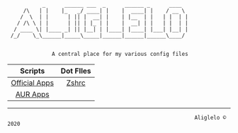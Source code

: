 
               _      ______ ___  _      ______ _      ____
         /\   | |    |_   _/ ____| |    |  ____| |    / __ \ 
        /  \  | |      | || |  __| |    | |__  | |   | |  | |
       / /\ \ | |      | || | |_ | |    |  __| | |   | |  | |
      / ____ \| |____ _| || |__| | |____| |____| |___| |__| |
     /_/    \_\______|_____\_____|______|______|______\____/ 
                                                                

                  A central place for my various config files                 


| **Scripts**                                                                                                 | **Dot FIles**                                                                                               |
|:-----------------------------------------------------------------------------------------------------------:|:-----------------------------------------------------------------------------------------------------------:|
| [Official Apps](https://raw.githubusercontent.com/aliglelo/configs/master/scripts/official_apps.sh) | [Zshrc](https://raw.githubusercontent.com/aliglelo/configs/master/dotfiles/remove_this_text.zshrc) |
| [AUR Apps](https://raw.githubusercontent.com/aliglelo/configs/master/scripts/AUR_apps.sh)           |                                                                                                             |


--------------------------



                                                               Aliglelo © 2020
